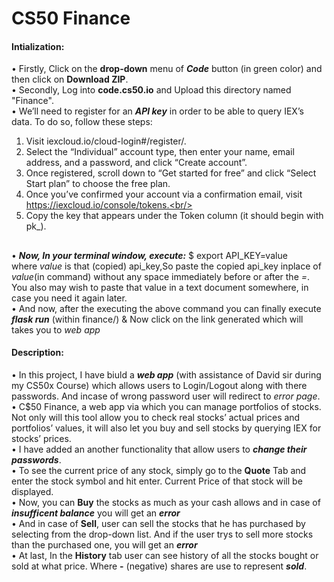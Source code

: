 # CS50 Finance
#### Intialization:
• Firstly, Click on the **drop-down** menu of ***Code*** button (in green color) and then click on **Download ZIP**. <br/>
• Secondly, Log into **code.cs50.io** and Upload this directory named "Finance". <br/>
• We’ll need to register for an ***API key*** in order to be able to query IEX’s data. To do so, follow these steps:<br/>
1) Visit iexcloud.io/cloud-login#/register/.<br/>
2) Select the “Individual” account type, then enter your name, email address, and a password, and click “Create account”.<br/>
3) Once registered, scroll down to “Get started for free” and click “Select Start plan” to choose the free plan.<br/>
4) Once you’ve confirmed your account via a confirmation email, visit https://iexcloud.io/console/tokens.<br/>
5) Copy the key that appears under the Token column (it should begin with pk_).<br/>
##
• ***Now, In your terminal window, execute:***
$ export API_KEY=value<br/>
where *value* is that (copied) api_key,So paste the copied api_key inplace of *value*(in command) without any space immediately before or after the *=*. You also may wish to paste that value in a text document somewhere, in case you need it again later.<br/>
• And now, after the executing the above command you can finally execute ***flask run*** (within finance/) & Now click on the link generated which will takes you to *web app*
#### Description:
• In this project, I have biuld a ***web app*** (with assistance of David sir during my CS50x Course) which allows users to Login/Logout along with there passwords. And incase of wrong password user will redirect to *error page*.<br/>
• C$50 Finance, a web app via which you can manage portfolios of stocks. Not only will this tool allow you to check real stocks’ actual prices and portfolios’ values, it will also let you buy and sell stocks by querying IEX for stocks’ prices.<br/>
• I have added an another functionality that allow users to ***change their passwords***.<br/>
• To see the current price of any stock, simply go to the **Quote** Tab and enter the stock symbol and hit enter. Current Price of that stock will be displayed.<br/>
• Now, you can **Buy** the stocks as much as your cash allows and in case of ***insufficent balance*** you will get an ***error***<br/>
• And in case of **Sell**, user can sell the stocks that he has purchased by selecting from the drop-down list. And if the user trys to sell more stocks than the purchased one, you will get an ***error***<br/>
• At last, In the **History** tab user can see history of all the stocks bought or sold at what price. Where **-** (negative) shares are use to represent ***sold***.

